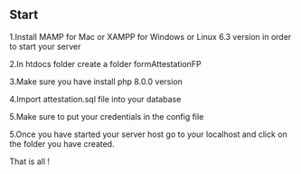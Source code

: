 ## Start

1.Install MAMP for Mac or XAMPP for Windows or Linux 6.3 version in order to start your server

2.In htdocs folder create a folder formAttestationFP

3.Make sure you have install php 8.0.0 version

4.Import attestation.sql file into your database

5.Make sure to put your credentials in the config file

5.Once you have started your server host go to your localhost and click on the folder you have created.

That is all !
